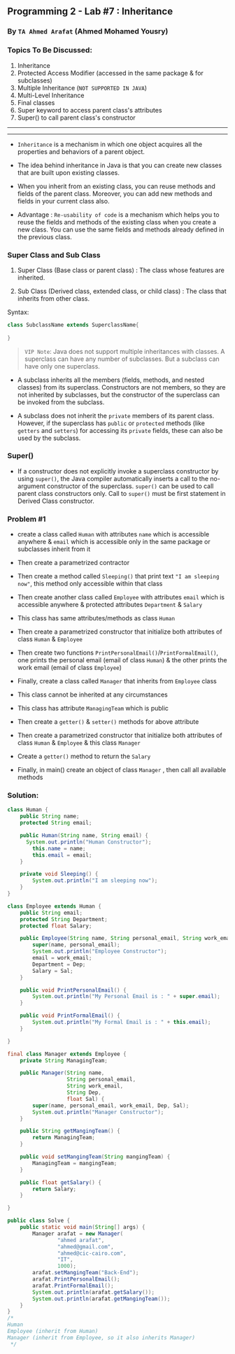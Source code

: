 ## Programming 2 - Lab #7 : Inheritance
### By `TA Ahmed Arafat` (Ahmed Mohamed Yousry)

### Topics To Be Discussed:
1. Inheritance
2. Protected Access Modifier (accessed in the same package & for subclasses)
3. Multiple Inheritance (`NOT SUPPORTED IN JAVA`)
4. Multi-Level Inheritance
5. Final classes
6. Super keyword to access parent class's attributes
7. Super() to call parent class's constructor


<hr>
<hr>


- `Inheritance` is a mechanism in which one object acquires all the properties and behaviors of a parent object.

- The idea behind inheritance in Java is that you can create new classes that are built upon existing classes.

- When you inherit from an existing class, you can reuse methods and fields of the parent class. Moreover, you can add new methods and fields in your current class also.

- Advantage : `Re-usability of code` is a mechanism which helps you to reuse the fields and methods of the existing class when you create a new class. You can use the same fields and methods already defined in the previous class.



### Super Class and Sub Class

1. Super Class (Base class or parent class) : The class whose features are inherited.

2. Sub Class (Derived class, extended class, or child class) : The class that inherits from other class.

Syntax:
````java
class SubclassName extends SuperclassName{
    
}
````

> `VIP Note`: Java does not support multiple inheritances with classes. A superclass can have any number of subclasses. But a subclass can have only one superclass.

- A subclass inherits all the members (fields, methods, and nested classes) from its superclass. Constructors are not members, so they are not inherited by subclasses, but the constructor of the superclass can be invoked from the subclass.

- A subclass does not inherit the `private` members of its parent class. 
However, if the superclass has `public` or `protected` methods (like 
`getters` and `setters`) for accessing its `private` fields, these can also 
be used by the subclass.


### Super()
- If a constructor does not explicitly invoke a superclass constructor
by using `super()`, the Java compiler automatically inserts a call to
the no-argument constructor of the superclass.
`super()` can be used to call parent class constructors only.
Call to `super()` must be first statement in Derived Class constructor.



### Problem #1
- create a class called `Human` with attributes `name` which is accessible anywhere
& `email` which is accessible only in the same package or subclasses inherit from it
- Then create a parametrized contractor 
- Then create a method called `Sleeping()` that print text `"I am sleeping now"`,
this method only accessible within that class

  
- Then create another class called `Employee` with attributes `email` which is accessible anywhere
& protected attributes `Department` & `Salary` 
- This class has same attributes/methods as class `Human`
- Then create a parametrized constructor that initialize both attributes of
  class `Human` & `Employee`
- Then create two functions `PrintPersonalEmail()`/`PrintFormalEmail()`,
one prints the personal email (email of class `Human`)
& the other prints the work email (email of class `Employee`)


- Finally, create a class called `Manager` that inherits from `Employee` class
- This class cannot be inherited at any circumstances
- This class has attribute `ManagingTeam` which is public
- Then create a `getter()` & `setter()` methods for above attribute
- Then create a parametrized constructor that initialize both attributes of
  class `Human` & `Employee` & this class `Manager`
- Create a `getter()` method to return the `Salary`
- Finally, in main() create an object of class `Manager` 
, then call all available methods
### Solution:
````java
class Human {
    public String name;
    protected String email;

    public Human(String name, String email) {
      System.out.println("Human Constructor");
        this.name = name;
        this.email = email;
    }

    private void Sleeping() {
        System.out.println("I am sleeping now");
    }
}

class Employee extends Human {
    public String email;
    protected String Department;
    protected float Salary;

    public Employee(String name, String personal_email, String work_email, String Dep, float Sal) {
        super(name, personal_email);
        System.out.println("Employee Constructor");
        email = work_email;
        Department = Dep;
        Salary = Sal;
    }

    public void PrintPersonalEmail() {
        System.out.println("My Personal Email is : " + super.email);
    }

    public void PrintFormalEmail() {
        System.out.println("My Formal Email is : " + this.email);
    }

}

final class Manager extends Employee {
    private String ManagingTeam;

    public Manager(String name,
                   String personal_email,
                   String work_email,
                   String Dep,
                   float Sal) {
        super(name, personal_email, work_email, Dep, Sal);
        System.out.println("Manager Constructor");
    }

    public String getMangingTeam() {
        return ManagingTeam;
    }

    public void setMangingTeam(String mangingTeam) {
        ManagingTeam = mangingTeam;
    }

    public float getSalary() {
        return Salary;
    }

}

public class Solve {
    public static void main(String[] args) {
        Manager arafat = new Manager(
                "ahmed arafat",
                "ahmed@gmail.com",
                "ahmed@cic-cairo.com",
                "IT",
                1000);
        arafat.setMangingTeam("Back-End");
        arafat.PrintPersonalEmail();
        arafat.PrintFormalEmail();
        System.out.println(arafat.getSalary());
        System.out.println(arafat.getMangingTeam());
    }
}
/*
Human
Employee (inherit from Human)
Manager (inherit from Employee, so it also inherits Manager)
 */
````
